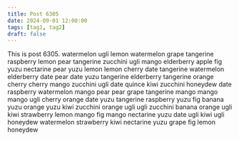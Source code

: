 ```yaml
---
title: Post 6305
date: 2024-09-01 12:00:00
tags: [tag1, tag2]
draft: false
---
```

This is post 6305.
watermelon
ugli
lemon
watermelon
grape
tangerine
raspberry
lemon
pear
tangerine
zucchini
ugli
mango
elderberry
apple
fig
yuzu
nectarine
pear
yuzu
lemon
lemon
cherry
date
tangerine
watermelon
elderberry
date
pear
date
yuzu
tangerine
elderberry
tangerine
orange
cherry
cherry
mango
zucchini
ugli
date
quince
kiwi
zucchini
honeydew
date
raspberry
watermelon
mango
pear
pear
grape
tangerine
mango
mango
mango
ugli
cherry
orange
date
yuzu
tangerine
raspberry
yuzu
fig
banana
yuzu
orange
yuzu
kiwi
zucchini
orange
ugli
ugli
zucchini
banana
orange
ugli
kiwi
strawberry
lemon
mango
fig
mango
nectarine
yuzu
date
ugli
kiwi
ugli
honeydew
watermelon
strawberry
kiwi
nectarine
yuzu
grape
fig
lemon
honeydew
